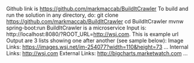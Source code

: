 Github link is https://github.com/markmaccab/BuildItCrawler
To build and run the solution in any directory, do:
git clone https://github.com/markmaccab/BuildItCrawler
cd BuildItCrawler
mvnw spring-boot:run
BuildItCrawler is a microservice
Input is: http://localhost:8080/?ROOT_URL=http://wsj.com. This is example url
Output are 3 lists showing one after another (see sample below):
Image Links:
https://images.wsj.net/im-254077?width=110&height=73
...
Internal Links:
http://wsj.com
External Links:
http://bigcharts.marketwatch.com
...
